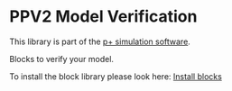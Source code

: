 # PPV2 Model Verification
This library is part of the [p+ simulation software](https://github.com/Mynogs/PPV2-Simulation-System).

Blocks to verify your model.

To install the block library please look here: [Install blocks](https://github.com/Mynogs/PPV2-Simulation-System/blob/master/README.md#install-blocks)
